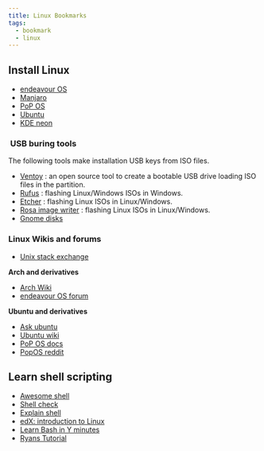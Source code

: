 ```yaml
---
title: Linux Bookmarks
tags:
  - bookmark
  - linux
---
```


## Install Linux

- [endeavour OS](https://endeavouros.com/latest-release/)
- [Manjaro](https://manjaro.org/download/)
- [PoP OS](https://system76.com/pop)
- [Ubuntu](https://ubuntu.com/download)
- [KDE neon](https://neon.kde.org/download)
###  USB buring tools

The following tools make installation USB keys from ISO files.

- [Ventoy](https://www.ventoy.net/) : an open source tool to create a bootable USB drive loading ISO files in the partition.
- [Rufus](https://rufus.ie/) : flashing Linux/Windows ISOs in Windows.
- [Etcher](https://www.balena.io/etcher/) : flashing Linux ISOs in Linux/Windows.
- [Rosa image writer](http://wiki.rosalab.ru/en/index.php/ROSA_ImageWriter) : flashing Linux ISOs in Linux/Windows.
- [Gnome disks](https://en.wikipedia.org/wiki/GNOME_Disks)
### Linux Wikis and forums

- [Unix stack exchange](https://unix.stackexchange.com/)

**Arch and derivatives**

- [Arch Wiki](https://wiki.archlinux.org/)
- [endeavour OS forum](https://forum.endeavouros.com/)

**Ubuntu and derivatives**

- [Ask ubuntu](https://askubuntu.com/)
- [Ubuntu wiki](https://wiki.ubuntu.com/)
- [PoP OS docs](https://pop.system76.com/docs/)
- [PopOS reddit](https://www.reddit.com/r/pop_os/)
## Learn shell scripting

- [Awesome shell](https://github.com/alebcay/awesome-shell)
- [Shell check](https://www.shellcheck.net/)
- [Explain shell](https://explainshell.com/)
- [edX: introduction to Linux](https://www.edx.org/course/introduction-to-linux)
- [Learn Bash in Y minutes](https://learnxinyminutes.com/docs/bash/)
- [Ryans Tutorial](https://ryanstutorials.net/)